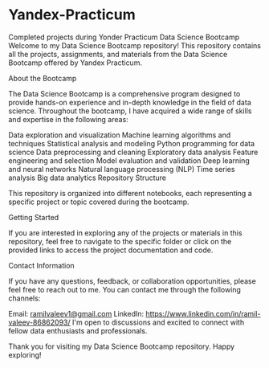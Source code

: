 # Yandex-Practicum
Completed projects during Yonder Practicum Data Science Bootcamp
Welcome to my Data Science Bootcamp repository! This repository contains all the projects, assignments, and materials from the Data Science Bootcamp offered by Yandex Practicum.

About the Bootcamp

The Data Science Bootcamp is a comprehensive program designed to provide hands-on experience and in-depth knowledge in the field of data science. Throughout the bootcamp, I have acquired a wide range of skills and expertise in the following areas:

Data exploration and visualization
Machine learning algorithms and techniques
Statistical analysis and modeling
Python programming for data science
Data preprocessing and cleaning
Exploratory data analysis
Feature engineering and selection
Model evaluation and validation
Deep learning and neural networks
Natural language processing (NLP)
Time series analysis
Big data analytics
Repository Structure

This repository is organized into different notebooks, each representing a specific project or topic covered during the bootcamp. 

Getting Started

If you are interested in exploring any of the projects or materials in this repository, feel free to navigate to the specific folder or click on the provided links to access the project documentation and code.

Contact Information

If you have any questions, feedback, or collaboration opportunities, please feel free to reach out to me. You can contact me through the following channels:

Email: ramilvaleev1@gmail.com
LinkedIn: https://www.linkedin.com/in/ramil-valeev-86862093/
I'm open to discussions and excited to connect with fellow data enthusiasts and professionals.

Thank you for visiting my Data Science Bootcamp repository. Happy exploring!
